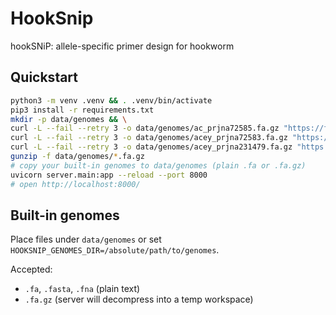 
# HookSnip 

hookSNiP: allele-specific primer design for hookworm

## Quickstart

```bash
python3 -m venv .venv && . .venv/bin/activate
pip3 install -r requirements.txt
mkdir -p data/genomes && \
curl -L --fail --retry 3 -o data/genomes/ac_prjna72585.fa.gz "https://ftp.ebi.ac.uk/pub/databases/wormbase/parasite/releases/WBPS19/species/ancylostoma_caninum/PRJNA72585/ancylostoma_caninum.PRJNA72585.WBPS19.genomic.fa.gz" && \
curl -L --fail --retry 3 -o data/genomes/acey_prjna72583.fa.gz "https://ftp.ebi.ac.uk/pub/databases/wormbase/parasite/releases/WBPS19/species/ancylostoma_ceylanicum/PRJNA72583/ancylostoma_ceylanicum.PRJNA72583.WBPS19.genomic.fa.gz" && \
curl -L --fail --retry 3 -o data/genomes/acey_prjna231479.fa.gz "https://ftp.ebi.ac.uk/pub/databases/wormbase/parasite/releases/WBPS19/species/ancylostoma_ceylanicum/PRJNA231479/ancylostoma_ceylanicum.PRJNA231479.WBPS19.genomic.fa.gz" && \
gunzip -f data/genomes/*.fa.gz
# copy your built-in genomes to data/genomes (plain .fa or .fa.gz)
uvicorn server.main:app --reload --port 8000
# open http://localhost:8000/
```

## Built-in genomes
Place files under `data/genomes` or set `HOOKSNIP_GENOMES_DIR=/absolute/path/to/genomes`.

Accepted:
- `.fa`, `.fasta`, `.fna` (plain text)
- `.fa.gz` (server will decompress into a temp workspace)


